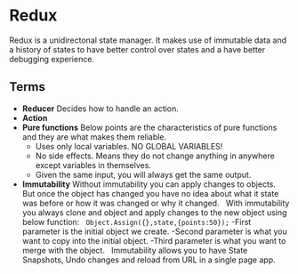 # Redux
Redux is a unidirectonal state manager. It makes use of immutable data and a history of states to have better control over states and a have better debugging experience.

## Terms
 * **Reducer**
    Decides how to handle an action.
 * **Action**
 * **Pure functions**
 Below points are the characteristics of pure functions and they are what makes them reliable.
    * Uses only local variables. NO GLOBAL VARIABLES!
    * No side effects. Means they do not change anything in anywhere except variables in themselves.
    * Given the same input, you will always get the same output.
* **Immutability**
    Without immutability you can apply changes to objects. But once the object has changed you have no idea about what it state was before or how it was changed or why it changed.
    &nbsp;
    With immutability you always clone and object and apply changes to the new object using below function:
    &nbsp;
    `Object.Assign({},state,{points:50});`
    -First parameter is the initial object we create.
    -Second parameter is what you want to copy into the initial object.
    -Third parameter is what you want to merge with the object.
    &nbsp;
    Immutability allows you to have State Snapshots, Undo changes and reload from URL in a single page app.
